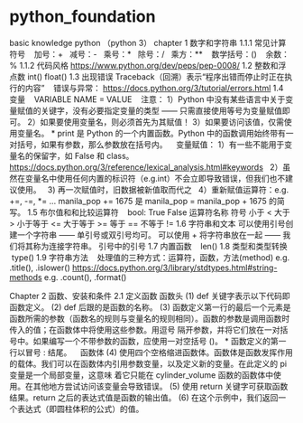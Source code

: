 # python_foundation 
basic knowledge python （python 3）
chapter 1 数字和字符串
1.1.1 常见计算符号
    加号：+
    减号：-
    乘号：*
    除号：/
    乘方：**
    数学括号：()
    余数：%
1.1.2 代码风格
   https://www.python.org/dev/peps/pep-0008/
1.2 整数和浮点数
    int() float()
1.3 出现错误
    Traceback（回溯）表示“程序出错而停止时正在执行的内容”
    错误与异常：
    https://docs.python.org/3/tutorial/errors.html
1.4 变量
    VARIABLE NAME = VALUE
    注意：
    1）Python 中没有某些语言中关于变量赋值的关键字，没有必要指定变量的类型 —— 只需直接使用等号为变量赋值即可。
    2）如果要使用变量名，则必须首先为其赋值！
    3）如果要访问该值，仅需使用变量名。
    * print 是 Python 的一个内置函数。Python 中的函数调用始终带有一对括号，如果有参数，那么参数放在括号内。 
    变量赋值：
    1）有一些不能用于变量名的保留字，如 False 和 class。https://docs.python.org/3/reference/lexical_analysis.html#keywords
    2）虽然在变量名中使用任何内置的标识符（e.g.int）不会立即导致错误，但我们也不建议使用。
    3) 再一次赋值时，旧数据被新值取而代之
    4）重新赋值运算符：e.g. +=, -=, *= ... 
       manila_pop += 1675 是 manila_pop = manila_pop + 1675 的简写。
1.5 布尔值和和比较运算符
    bool: True False
    运算符名称	符号
    小于	<
    大于	>
    小于等于	<=
    大于等于	>=
    等于	==
    不等于	!=
1.6 字符串和文本
    可以使用引号创建一个字符串 —— 单引号或双引号均可。
    可以使用 + 将字符串放在一起 —— 我们将其称为连接字符串。
    引号中的引号
1.7 内置函数
    len()
1.8 类型和类型转换
    type()
1.9 字符串方法
    处理值的三种方式：运算符，函数，方法(method)
    e.g. .title(), .islower()
    https://docs.python.org/3/library/stdtypes.html#string-methods
    e.g. .count(), .format()

Chapter 2 函数、安装和条件
2.1 定义函数
    函数头
    (1) def 关键字表示以下代码即函数定义。
    (2) def 后跟的是函数的名称。
    (3) 函数定义第一行的最后一个元素是函数所需的参数（函数名的规则与变量名的规则相同）。函数的参数是调用函数时传入的值；在函数体中将使用这些参数。用逗号         隔开参数，并将它们放在一对括号中。如果编写一个不带参数的函数，应使用一对空括号 ()。
    * 函数定义的第一行以冒号 : 结尾。
    函数体
    (4) 使用四个空格缩进函数体。函数体是函数发挥作用的载体。我们可以在函数体内引用参数变量，以及定义新的变量。在此定义的 pi 变量是一个局部变量，这意味         着它只能在 cylinder_volume 函数的函数体中使用。在其他地方尝试访问该变量会导致错误。
    (5) 使用 return 关键字可获取函数结果。return 之后的表达式值是函数的输出值。
    (6) 在这个示例中，我们返回一个表达式（即圆柱体积的公式）的值。
